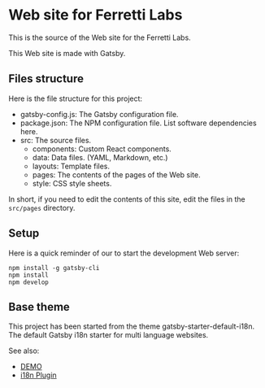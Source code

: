 # Web site for Ferretti Labs
This is the source of the Web site for the Ferretti Labs.

This Web site is made with Gatsby.


## Files structure
Here is the file structure for this project:

- gatsby-config.js: The Gatsby configuration file.
- package.json: The NPM configuration file. List software dependencies here.
- src: The source files.
  - components: Custom React components.
  - data: Data files. (YAML, Markdown, etc.)
  - layouts: Template files.
  - pages: The contents of the pages of the Web site.
  - style: CSS style sheets.

In short, if you need to edit the contents of this site, edit the files in the `src/pages` directory.

## Setup
Here is a quick reminder of our to start the development Web server:

```
npm install -g gatsby-cli
npm install
npm develop
```


## Base theme
This project has been started from the theme gatsby-starter-default-i18n.
The default Gatsby i18n starter for multi language websites.

See also:
- [DEMO](https://gatsby-starter-default-i18n.netlify.com)
- [i18n Plugin](https://github.com/angeloocana/gatsby-plugin-i18n)

